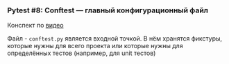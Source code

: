 ### Pytest #8: Conftest — главный конфигурационный файл

Конспект по [видео](https://www.youtube.com/watch?v=XR9n5wIG6e0&list=PLeLN0qH0-mCVdHgdjlnKTl4jKuJgCK-4b&index=10)

Файл - `conftest.py` является входной точкой. В нём хранятся фикстуры, которые нужны для всего проекта или которые нужны для определённых тестов (например, для unit тестов)


